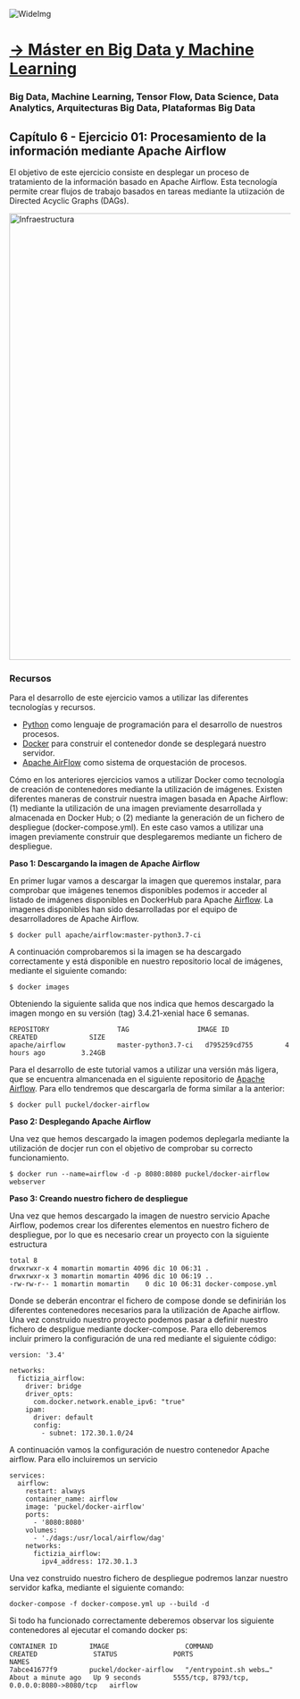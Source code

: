 ![WideImg](https://fictizia.com/img/github/Fictizia-plan-estudios-github.jpg)

# [→ Máster en Big Data y Machine Learning](https://fictizia.com/formacion/master-big-data)
### Big Data, Machine Learning, Tensor Flow, Data Science, Data Analytics, Arquitecturas Big Data, Plataformas Big Data

## Capítulo 6 - Ejercicio 01: Procesamiento de la información mediante Apache Airflow ##

El objetivo de este ejercicio consiste en desplegar un proceso de tratamiento de la información basado en Apache Airflow. Esta tecnología permite crear flujos de trabajo basados en tareas mediante la utiización de Directed Acyclic Graphs (DAGs). 

<img src="../img/fictizia_capitulo4_ejercicio_1.png" alt="Infraestructura" width="800"/>

### Recursos ###

Para el desarrollo de este ejercicio vamos a utilizar las diferentes tecnologías y recursos.

- [Python](https://www.python.org/) como lenguaje de programación para el desarrollo de nuestros procesos. 
- [Docker](https://docs.docker.com/) para construir el contenedor donde se desplegará nuestro servidor. 
- [Apache AirFlow](https://airflow.apache.org/) como sistema de orquestación de procesos.

Cómo en los anteriores ejercicios vamos a utilizar Docker como tecnología de creación de contenedores mediante la utilización de imágenes. Existen diferentes maneras de construir nuestra imagen basada en Apache Airflow: (1) mediante la utilización de  una imagen previamente desarrollada y almacenada en Docker Hub; o (2) mediante la generación de un fichero de despliegue (docker-compose.yml). En este caso vamos a utilizar una imagen previamente construir que desplegaremos mediante un fichero de despliegue.

**Paso 1: Descargando la imagen de Apache Airflow**

En primer lugar vamos a descargar la imagen que queremos instalar, para comprobar que imágenes tenemos disponibles podemos ir acceder al listado de imágenes disponibles en DockerHub para Apache [Airflow](https://hub.docker.com/r/apache/airflow). La imagenes disponibles han sido desarrolladas por el equipo de desarrolladores de Apache Airflow. 

```
$ docker pull apache/airflow:master-python3.7-ci
```

A continuación comprobaremos si la imagen se ha descargado correctamente y está disponible en nuestro repositorio local de imágenes, mediante el siguiente comando:

```
$ docker images 
```

Obteniendo la siguiente salida que nos indica que hemos descargado la imagen mongo en su versión (tag) 3.4.21-xenial hace 6 semanas. 

```
REPOSITORY                 TAG                 IMAGE ID            CREATED             SIZE
apache/airflow             master-python3.7-ci   d795259cd755        4 hours ago         3.24GB
```

Para el desarrollo de este tutorial vamos a utilizar una versión más ligera, que se encuentra almancenada en el siguiente repositorio de [Apache Airflow](https://hub.docker.com/r/puckel/docker-airflow/). Para ello tendremos que descargarla de forma similar a la anterior:

```
$ docker pull puckel/docker-airflow
```

**Paso 2: Desplegando Apache Airflow**

Una vez que hemos descargado la imagen podemos deplegarla mediante la utilización de docjer run con el objetivo de comprobar su correcto funcionamiento. 

```
$ docker run --name=airflow -d -p 8080:8080 puckel/docker-airflow webserver
```

**Paso 3: Creando nuestro fichero de despliegue**

Una vez que hemos descargado la imagen de nuestro servicio Apache Airflow, podemos crear los diferentes elementos en nuestro fichero de despliegue, por lo que es necesario crear un proyecto con la siguiente estructura

```
total 8
drwxrwxr-x 4 momartin momartin 4096 dic 10 06:31 .
drwxrwxr-x 3 momartin momartin 4096 dic 10 06:19 ..
-rw-rw-r-- 1 momartin momartin    0 dic 10 06:31 docker-compose.yml
```

Donde se deberán encontrar el fichero de compose donde se definirián los diferentes contenedores necesarios para la utilización de Apache airflow. Una vez construido nuestro proyecto podemos pasar a definir nuestro fichero de despligue mediante docker-compose. Para ello deberemos incluir primero la configuración de una red mediante el siguiente código:

```
version: '3.4'

networks:
  fictizia_airflow:
    driver: bridge
    driver_opts:
      com.docker.network.enable_ipv6: "true"
    ipam:
      driver: default
      config:
        - subnet: 172.30.1.0/24
```

A continuación vamos la configuración de nuestro contenedor Apache airflow. Para ello incluiremos un servicio 

```
services:
  airflow:
    restart: always
    container_name: airflow    
    image: 'puckel/docker-airflow'
    ports:
      - '8080:8080'
    volumes:
      - './dags:/usr/local/airflow/dag'
    networks:
      fictizia_airflow:
        ipv4_address: 172.30.1.3
```

Una vez construido nuestro fichero de despliegue podremos lanzar nuestro servidor kafka, mediante el siguiente comando:

```
docker-compose -f docker-compose.yml up --build -d
```

Si todo ha funcionado correctamente deberemos observar los siguiente contenedores al ejecutar el comando docker ps:

```
CONTAINER ID        IMAGE                   COMMAND                  CREATED              STATUS              PORTS                                        NAMES
7abce41677f9        puckel/docker-airflow   "/entrypoint.sh webs…"   About a minute ago   Up 9 seconds        5555/tcp, 8793/tcp, 0.0.0.0:8080->8080/tcp   airflow

```


